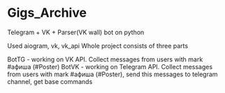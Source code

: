 # Gigs_Archive

Telegram + VK + Parser(VK wall) bot on python

Used aiogram, vk, vk_api
Whole project consists of three parts

BotTG - working on VK API. Collect messages from users with mark #афиша (#Poster)
BotVK - working on Telegram API. Collect messages from users with mark #афиша (#Poster), send this messages to telegram channel, get base commands
